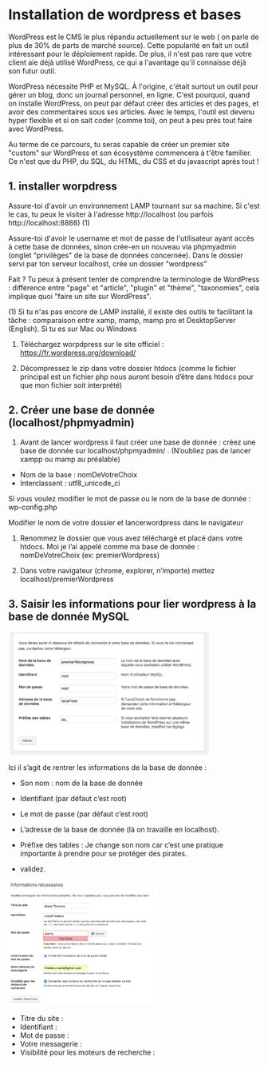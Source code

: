 # Installation de wordpress et bases

WordPress est le CMS le plus répandu actuellement sur le web ( on parle de plus de 30% de parts de marché source). Cette popularité en fait un outil intéressant pour le déploiement rapide. De plus, il n'est pas rare que votre client aie déjà utilisé WordPress, ce qui a l'avantage qu'il connaisse déjà son futur outil.

WordPress nécessite PHP et MySQL. À l'origine, c'était surtout un outil pour gérer un blog, donc un journal personnel, en ligne. C'est pourquoi, quand on installe WordPress, on peut par défaut créer des articles et des pages, et avoir des commentaires sous ses articles. Avec le temps, l'outil est devenu hyper flexible et si on sait coder (comme toi), on peut à peu près tout faire avec WordPress.

Au terme de ce parcours, tu seras capable de créer un premier site "custom" sur WordPress et son écosystème commencera à t'être familier. Ce n'est que du PHP, du SQL, du HTML, du CSS et du javascript après tout !

## 1. installer worpdress

Assure-toi d'avoir un environnement LAMP tournant sur sa machine. Si c'est le cas, tu peux le visiter à l'adresse http://localhost (ou parfois http://localhost:8888) (1)

Assure-toi d'avoir le username et mot de passe de l'utilisateur ayant accès à cette base de données, sinon crée-en un nouveau via phpmyadmin (onglet "privilèges" de la base de données concernée).
Dans le dossier servi par ton serveur localhost, crée un dossier "wordpress"

Fait ? Tu peux à présent tenter de comprendre la terminologie de WordPress : différence entre "page" et "article", "plugin" et "thème", "taxonomies", cela implique quoi "faire un site sur WordPress".

(1) Si tu n'as pas encore de LAMP installé, il existe des outils te facilitant la tâche : comparaison entre xamp, mamp, mamp pro et DesktopServer (English). Si tu es sur Mac ou Windows

1. Téléchargez worpdpress sur le site officiel : https://fr.wordpress.org/download/ 

2. Décompressez le zip dans votre dossier htdocs (comme le fichier principal est un fichier php nous auront besoin d’être dans htdocs pour que mon fichier soit interprété)

## 2. Créer une base de donnée (localhost/phpmyadmin)

1. Avant de lancer wordpress il faut créer une base de donnée : créez une base de donnée sur localhost/phpmyadmin/ . (N’oubliez pas de lancer xampp ou mamp au préalable)

- Nom de la base : nomDeVotreChoix
- Interclassent : utf8_unicode_ci

Si vous voulez modifier le mot de passe ou le nom de la base de donnée : wp-config.php

Modifier le nom de votre dossier et lancerwordpress dans le navigateur

1. Renommez le dossier que vous avez téléchargé et placé dans votre htdocs. Moi je l’ai appelé comme ma base de donnée : nomDeVotreChoix (ex: premierWordpress)  

2. Dans votre navigateur (chrome, explorer, n’importe) mettez localhost/premierWordpress


## 3. Saisir les informations pour lier wordpress à la base de donnée MySQL 

<img src="images/lier.png" width="80%" height="80%" />

Ici il s’agit de rentrer les informations de la base de donnée :

- Son nom : nom de la base de donnée 
- Identifiant (par défaut c’est root)
- Le mot de passe (par défaut c’est root)
- L’adresse de la base de donnée (là on travaille en localhost).
- Préfixe des tables : Je change son nom car c’est une pratique importante à prendre pour se protéger des pirates.

- validez.

<img src="images/configuration.png" width="60%" height="60%" />

- Titre du site :
- Identifiant : 
- Mot de passe : 
- Votre messagerie : 
- Visibilité pour les moteurs de recherche : 